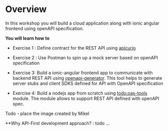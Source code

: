 # Overview

In this workshop you will build a cloud application along with ionic angular frontend using openAPI specification. 


**You will learn how to**
 
 * Exercise 1 : Define contract for the REST API using [apicurio](https://studio.apicur.io)

 * Exercise 2 : Use Postman to spin up a mock server based on openAPI specification

 * Exercise 3: Build a ionic-angular frontend app to communicate with  backend REST API using [openapi-generator](https://www.npmjs.com/package/@openapitools/openapi-generator-cli). This tool helps to generate server stubs and client SDKS defined for API with OpenAPI specification

 * Exercise 4: Build a nodejs app from scratch using [todo:oas-tools](https://www.npmjs.com/package/oas-tools) module. The module allows to support REST API defined with openAPI spec.

 

 Todo - place the  image created by Mikel

 **Why API-First development approach? : todo ...



